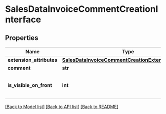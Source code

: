 # SalesDataInvoiceCommentCreationInterface

## Properties
Name | Type | Description | Notes
------------ | ------------- | ------------- | -------------
**extension_attributes** | [**SalesDataInvoiceCommentCreationExtensionInterface**](SalesDataInvoiceCommentCreationExtensionInterface.md) |  | [optional] 
**comment** | **str** | Comment. | 
**is_visible_on_front** | **int** | Is-visible-on-storefront flag value. | 

[[Back to Model list]](../README.md#documentation-for-models) [[Back to API list]](../README.md#documentation-for-api-endpoints) [[Back to README]](../README.md)


